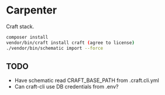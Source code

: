 # Carpenter
Craft stack.

```bash
composer install
vendor/bin/craft install craft (agree to license)
./vendor/bin/schematic import --force
```

## TODO
- Have schematic read CRAFT_BASE_PATH from .craft.cli.yml
- Can craft-cli use DB credentials from .env?
